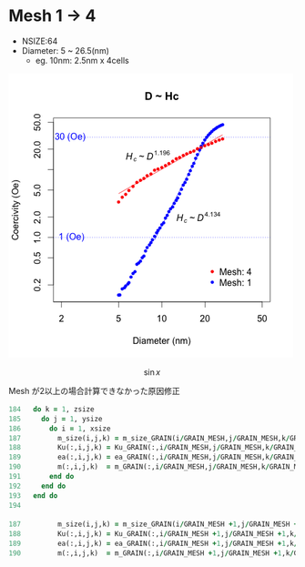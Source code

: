 <script type="text/javascript" src="http://cdn.mathjax.org/mathjax/latest/MathJax.js?config=TeX-AMS-MML_HTMLorMML"></script>

# Mesh 1 → 4 

- NSIZE:64
- Diameter: 5 ~ 26.5(nm)
	- eg. 10nm: 2.5nm x 4cells

![](./img/Rplot01.png)


$$\sin{x}$$

Mesh が2以上の場合計算できなかった原因修正


```fortran
184   do k = 1, zsize
185     do j = 1, ysize
186       do i = 1, xsize
187         m_size(i,j,k) = m_size_GRAIN(i/GRAIN_MESH,j/GRAIN_MESH,k/GRAIN_MESH)
188         Ku(:,i,j,k) = Ku_GRAIN(:,i/GRAIN_MESH,j/GRAIN_MESH,k/GRAIN_MESH)
189         ea(:,i,j,k) = ea_GRAIN(:,i/GRAIN_MESH,j/GRAIN_MESH,k/GRAIN_MESH)
190         m(:,i,j,k)  = m_GRAIN(:,i/GRAIN_MESH,j/GRAIN_MESH,k/GRAIN_MESH)
191       end do
192     end do
193   end do
194 

187         m_size(i,j,k) = m_size_GRAIN(i/GRAIN_MESH +1,j/GRAIN_MESH +1,k/GRAIN_MESH +1)
188         Ku(:,i,j,k) = Ku_GRAIN(:,i/GRAIN_MESH +1,j/GRAIN_MESH +1,k/GRAIN_MESH +1)
189         ea(:,i,j,k) = ea_GRAIN(:,i/GRAIN_MESH +1,j/GRAIN_MESH +1,k/GRAIN_MESH +1)
190         m(:,i,j,k)  = m_GRAIN(:,i/GRAIN_MESH +1,j/GRAIN_MESH +1,k/GRAIN_MESH +1)
```
